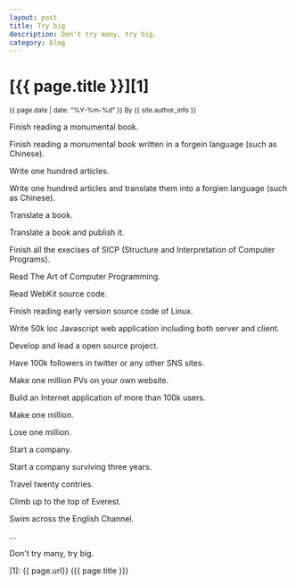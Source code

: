 ```yaml
---
layout: post
title: Try big
description: Don't try many, try big.
category: blog
---
```


# [{{ page.title }}][1]
<small>{{ page.date | date: "%Y-%m-%d" }} By {{ site.author_info }}</small>


Finish reading a monumental book.

Finish reading a monumental book written in a forgein language (such as Chinese).

Write one hundred articles.

Write one hundred articles and translate them into a forgien language (such as Chinese).

Translate a book.

Translate a book and publish it.

Finish all the execises of SICP (Structure and Interpretation of Computer Programs).

Read The Art of Computer Programming.

Read WebKit source code.

Finish reading early version source code of Linux.

Write 50k loc Javascript web application including both server and client.

Develop and lead a open source project.

Have 100k followers in twitter or any other SNS sites.

Make one million PVs on your own website.

Build an Internet application of more than 100k users.

Make one million.

Lose one million.

Start a company.

Start a company surviving three years.

Travel twenty contries.

Climb up to the top of Everest.

Swim across the English Channel.

…

Don\'t try many, try big.



[1]:    {{ page.url}}  ({{ page.title }})
